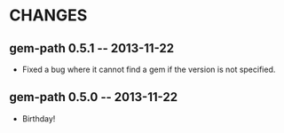# CHANGES

## gem-path 0.5.1 -- 2013-11-22

* Fixed a bug where it cannot find a gem if the version is not specified.

## gem-path 0.5.0 -- 2013-11-22

* Birthday!

